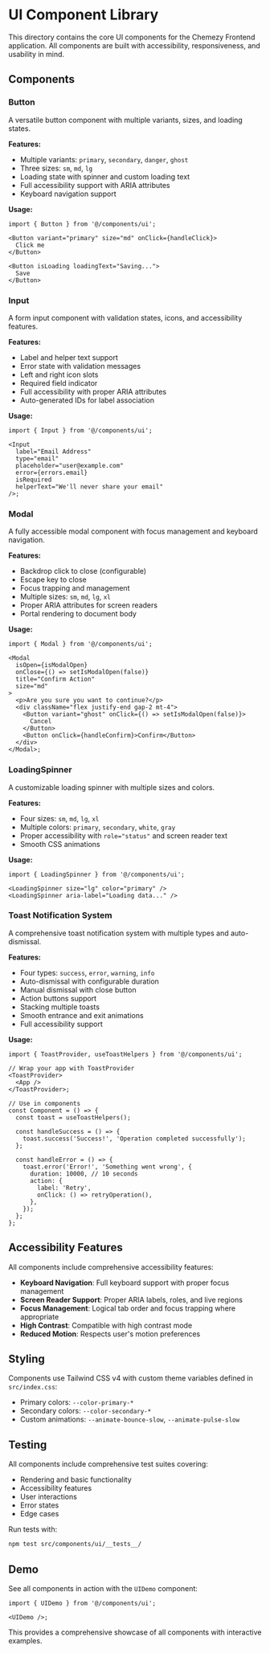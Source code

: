 # UI Component Library

This directory contains the core UI components for the Chemezy Frontend application. All components are built with accessibility, responsiveness, and usability in mind.

## Components

### Button

A versatile button component with multiple variants, sizes, and loading states.

**Features:**

- Multiple variants: `primary`, `secondary`, `danger`, `ghost`
- Three sizes: `sm`, `md`, `lg`
- Loading state with spinner and custom loading text
- Full accessibility support with ARIA attributes
- Keyboard navigation support

**Usage:**

```tsx
import { Button } from '@/components/ui';

<Button variant="primary" size="md" onClick={handleClick}>
  Click me
</Button>

<Button isLoading loadingText="Saving...">
  Save
</Button>
```

### Input

A form input component with validation states, icons, and accessibility features.

**Features:**

- Label and helper text support
- Error state with validation messages
- Left and right icon slots
- Required field indicator
- Full accessibility with proper ARIA attributes
- Auto-generated IDs for label association

**Usage:**

```tsx
import { Input } from '@/components/ui';

<Input
  label="Email Address"
  type="email"
  placeholder="user@example.com"
  error={errors.email}
  isRequired
  helperText="We'll never share your email"
/>;
```

### Modal

A fully accessible modal component with focus management and keyboard navigation.

**Features:**

- Backdrop click to close (configurable)
- Escape key to close
- Focus trapping and management
- Multiple sizes: `sm`, `md`, `lg`, `xl`
- Proper ARIA attributes for screen readers
- Portal rendering to document body

**Usage:**

```tsx
import { Modal } from '@/components/ui';

<Modal
  isOpen={isModalOpen}
  onClose={() => setIsModalOpen(false)}
  title="Confirm Action"
  size="md"
>
  <p>Are you sure you want to continue?</p>
  <div className="flex justify-end gap-2 mt-4">
    <Button variant="ghost" onClick={() => setIsModalOpen(false)}>
      Cancel
    </Button>
    <Button onClick={handleConfirm}>Confirm</Button>
  </div>
</Modal>;
```

### LoadingSpinner

A customizable loading spinner with multiple sizes and colors.

**Features:**

- Four sizes: `sm`, `md`, `lg`, `xl`
- Multiple colors: `primary`, `secondary`, `white`, `gray`
- Proper accessibility with `role="status"` and screen reader text
- Smooth CSS animations

**Usage:**

```tsx
import { LoadingSpinner } from '@/components/ui';

<LoadingSpinner size="lg" color="primary" />
<LoadingSpinner aria-label="Loading data..." />
```

### Toast Notification System

A comprehensive toast notification system with multiple types and auto-dismissal.

**Features:**

- Four types: `success`, `error`, `warning`, `info`
- Auto-dismissal with configurable duration
- Manual dismissal with close button
- Action buttons support
- Stacking multiple toasts
- Smooth entrance and exit animations
- Full accessibility support

**Usage:**

```tsx
import { ToastProvider, useToastHelpers } from '@/components/ui';

// Wrap your app with ToastProvider
<ToastProvider>
  <App />
</ToastProvider>;

// Use in components
const Component = () => {
  const toast = useToastHelpers();

  const handleSuccess = () => {
    toast.success('Success!', 'Operation completed successfully');
  };

  const handleError = () => {
    toast.error('Error!', 'Something went wrong', {
      duration: 10000, // 10 seconds
      action: {
        label: 'Retry',
        onClick: () => retryOperation(),
      },
    });
  };
};
```

## Accessibility Features

All components include comprehensive accessibility features:

- **Keyboard Navigation**: Full keyboard support with proper focus management
- **Screen Reader Support**: Proper ARIA labels, roles, and live regions
- **Focus Management**: Logical tab order and focus trapping where appropriate
- **High Contrast**: Compatible with high contrast mode
- **Reduced Motion**: Respects user's motion preferences

## Styling

Components use Tailwind CSS v4 with custom theme variables defined in `src/index.css`:

- Primary colors: `--color-primary-*`
- Secondary colors: `--color-secondary-*`
- Custom animations: `--animate-bounce-slow`, `--animate-pulse-slow`

## Testing

All components include comprehensive test suites covering:

- Rendering and basic functionality
- Accessibility features
- User interactions
- Error states
- Edge cases

Run tests with:

```bash
npm test src/components/ui/__tests__/
```

## Demo

See all components in action with the `UIDemo` component:

```tsx
import { UIDemo } from '@/components/ui';

<UIDemo />;
```

This provides a comprehensive showcase of all components with interactive examples.
